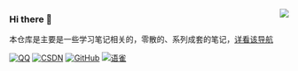 <!--
<p align="center">
    <a href="https://github.com/zq99299/repository-summary" target="_blank">
     <img width="300" src="./BIGMLOGO.gif" alt="logo">
    </a>
    <br/>
</p>
-->

<a href="https://github.com/zq99299"><img align='right' src="https://github-readme-stats.vercel.app/api?username=zq99299&show_icons=true&&theme=default&locale=cn"></a>


### Hi there 👋

本仓库是主要是一些学习笔记相关的，零散的、系列成套的笔记，[详看该导航](https://github.com/zq99299/repository-summary)

[![QQ](https://img.shields.io/badge/QQ-99299684-67ab82?logo=Tencent-QQ)](http://wpa.qq.com/msgrd?v=3&uin=99299684&site=qq&menu=yes) 
[![CSDN](https://img.shields.io/badge/CSDN-%20-67ab82?logo=bloglovin)](https://blog.csdn.net/mr_zhuqiang) 
[![GitHub](https://img.shields.io/badge/GitHub-%20-67ab82?logo=github)](https://github.com/zq99299) 
[![语雀](https://img.shields.io/badge/yuque-语雀-67ab82?logo=)](https://www.yuque.com/mrcode.cn) 

<!--
**zq99299/zq99299** is a ✨ _special_ ✨ repository because its `README.md` (this file) appears on your GitHub profile.

Here are some ideas to get you started:

- 🔭 I’m currently working on ...
- 🌱 I’m currently learning ...
- 👯 I’m looking to collaborate on ...
- 🤔 I’m looking for help with ...
- 💬 Ask me about ...
- 📫 How to reach me: ...
- 😄 Pronouns: ...
- ⚡ Fun fact: ...
-->
